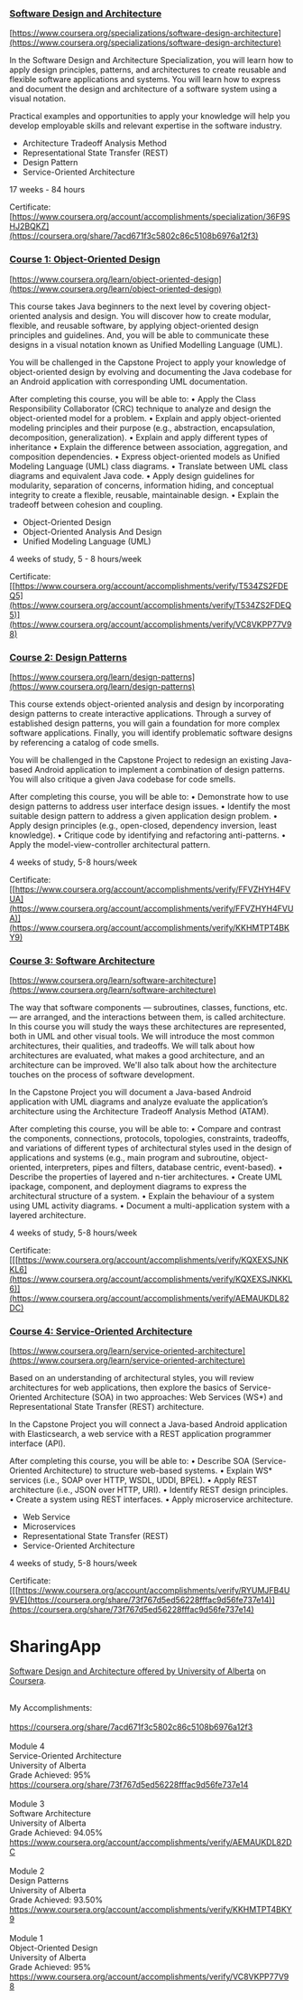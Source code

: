 ### [Software Design and Architecture](https://github.com/cardosop/Software-Design-and-Architecture#software-design-and-architecture)

[https://www.coursera.org/specializations/software-design-architecture](https://www.coursera.org/specializations/software-design-architecture)

In the Software Design and Architecture Specialization, you will learn how to apply design principles, patterns, and architectures to create reusable and flexible software applications and systems. You will learn how to express and document the design and architecture of a software system using a visual notation.

Practical examples and opportunities to apply your knowledge will help you develop employable skills and relevant expertise in the software industry.

-   Architecture Tradeoff Analysis Method
-   Representational State Transfer (REST)
-   Design Pattern
-   Service-Oriented Architecture

17 weeks - 84 hours

Certificate:  [https://www.coursera.org/account/accomplishments/specialization/36F9SHJ2BQKZ](https://coursera.org/share/7acd671f3c5802c86c5108b6976a12f3)

### [Course 1: Object-Oriented Design](https://github.com/cardosop/Software-Design-and-Architecture#course-1-object-oriented-design)

[https://www.coursera.org/learn/object-oriented-design](https://www.coursera.org/learn/object-oriented-design)

This course takes Java beginners to the next level by covering object-oriented analysis and design. You will discover how to create modular, flexible, and reusable software, by applying object-oriented design principles and guidelines. And, you will be able to communicate these designs in a visual notation known as Unified Modelling Language (UML).

You will be challenged in the Capstone Project to apply your knowledge of object-oriented design by evolving and documenting the Java codebase for an Android application with corresponding UML documentation.

After completing this course, you will be able to: • Apply the Class Responsibility Collaborator (CRC) technique to analyze and design the object-oriented model for a problem. • Explain and apply object-oriented modeling principles and their purpose (e.g., abstraction, encapsulation, decomposition, generalization). • Explain and apply different types of inheritance • Explain the difference between association, aggregation, and composition dependencies. • Express object-oriented models as Unified Modeling Language (UML) class diagrams. • Translate between UML class diagrams and equivalent Java code. • Apply design guidelines for modularity, separation of concerns, information hiding, and conceptual integrity to create a flexible, reusable, maintainable design. • Explain the tradeoff between cohesion and coupling.

-   Object-Oriented Design
-   Object-Oriented Analysis And Design
-   Unified Modeling Language (UML)

4 weeks of study, 5 - 8 hours/week

Certificate:  [[https://www.coursera.org/account/accomplishments/verify/T534ZS2FDEQ5](https://www.coursera.org/account/accomplishments/verify/T534ZS2FDEQ5)](https://www.coursera.org/account/accomplishments/verify/VC8VKPP77V98)

### [Course 2: Design Patterns](https://github.com/cardosop/Software-Design-and-Architecture#course-2-design-patterns)

[https://www.coursera.org/learn/design-patterns](https://www.coursera.org/learn/design-patterns)

This course extends object-oriented analysis and design by incorporating design patterns to create interactive applications. Through a survey of established design patterns, you will gain a foundation for more complex software applications. Finally, you will identify problematic software designs by referencing a catalog of code smells.

You will be challenged in the Capstone Project to redesign an existing Java-based Android application to implement a combination of design patterns. You will also critique a given Java codebase for code smells.

After completing this course, you will be able to: • Demonstrate how to use design patterns to address user interface design issues. • Identify the most suitable design pattern to address a given application design problem. • Apply design principles (e.g., open-closed, dependency inversion, least knowledge). • Critique code by identifying and refactoring anti-patterns. • Apply the model-view-controller architectural pattern.

4 weeks of study, 5-8 hours/week

Certificate:  [[https://www.coursera.org/account/accomplishments/verify/FFVZHYH4FVUA](https://www.coursera.org/account/accomplishments/verify/FFVZHYH4FVUA)](https://www.coursera.org/account/accomplishments/verify/KKHMTPT4BKY9)
### [Course 3: Software Architecture](https://github.com/cardosop/Software-Design-and-Architecture#course-3-software-architecture)

[https://www.coursera.org/learn/software-architecture](https://www.coursera.org/learn/software-architecture)

The way that software components — subroutines, classes, functions, etc. — are arranged, and the interactions between them, is called architecture. In this course you will study the ways these architectures are represented, both in UML and other visual tools. We will introduce the most common architectures, their qualities, and tradeoffs. We will talk about how architectures are evaluated, what makes a good architecture, and an architecture can be improved. We'll also talk about how the architecture touches on the process of software development.

In the Capstone Project you will document a Java-based Android application with UML diagrams and analyze evaluate the application’s architecture using the Architecture Tradeoff Analysis Method (ATAM).

After completing this course, you will be able to: • Compare and contrast the components, connections, protocols, topologies, constraints, tradeoffs, and variations of different types of architectural styles used in the design of applications and systems (e.g., main program and subroutine, object-oriented, interpreters, pipes and filters, database centric, event-based). • Describe the properties of layered and n-tier architectures. • Create UML ipackage, component, and deployment diagrams to express the architectural structure of a system. • Explain the behaviour of a system using UML activity diagrams. • Document a multi-application system with a layered architecture.

4 weeks of study, 5-8 hours/week

Certificate:  [[[https://www.coursera.org/account/accomplishments/verify/KQXEXSJNKKL6](https://www.coursera.org/account/accomplishments/verify/KQXEXSJNKKL6)](https://www.coursera.org/account/accomplishments/verify/AEMAUKDL82DC)
### [Course 4: Service-Oriented Architecture](https://github.com/cardosop/Software-Design-and-Architecture#course-4-service-oriented-architecture)

[https://www.coursera.org/learn/service-oriented-architecture](https://www.coursera.org/learn/service-oriented-architecture)

Based on an understanding of architectural styles, you will review architectures for web applications, then explore the basics of Service-Oriented Architecture (SOA) in two approaches: Web Services (WS*) and Representational State Transfer (REST) architecture.

In the Capstone Project you will connect a Java-based Android application with Elasticsearch, a web service with a REST application programmer interface (API).

After completing this course, you will be able to: • Describe SOA (Service-Oriented Architecture) to structure web-based systems. • Explain WS* services (i.e., SOAP over HTTP, WSDL, UDDI, BPEL). • Apply REST architecture (i.e., JSON over HTTP, URI). • Identify REST design principles. • Create a system using REST interfaces. • Apply microservice architecture.

-   Web Service
-   Microservices
-   Representational State Transfer (REST)
-   Service-Oriented Architecture

4 weeks of study, 5-8 hours/week

Certificate:  [[[https://www.coursera.org/account/accomplishments/verify/RYUMJFB4U9VE](https://coursera.org/share/73f767d5ed56228fffac9d56fe737e14)](https://coursera.org/share/73f767d5ed56228fffac9d56fe737e14)

# SharingApp
 <a href="https://www.coursera.org/specializations/software-design-architecture" rel="nofollow">Software Design and Architecture offered by University of Alberta</a> on <a href="https://www.coursera.org" rel="nofollow">Coursera</a>.</p>
<br />
My Accomplishments:<br />
<br />
https://coursera.org/share/7acd671f3c5802c86c5108b6976a12f3<br />
<br />
Module 4<br />
Service-Oriented Architecture<br />
University of Alberta<br />
Grade Achieved: 95%<br />
https://coursera.org/share/73f767d5ed56228fffac9d56fe737e14<br />
<br />
Module 3<br />
Software Architecture<br />
University of Alberta<br />
Grade Achieved: 94.05%<br />
https://www.coursera.org/account/accomplishments/verify/AEMAUKDL82DC<br />
<br />
Module 2<br />
Design Patterns<br />
University of Alberta<br />
Grade Achieved: 93.50%<br />
https://www.coursera.org/account/accomplishments/verify/KKHMTPT4BKY9<br />
<br />
Module 1<br />
Object-Oriented Design<br />
University of Alberta<br />
Grade Achieved: 95%<br />
https://www.coursera.org/account/accomplishments/verify/VC8VKPP77V98

